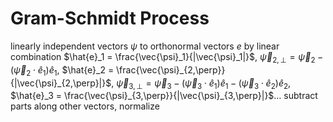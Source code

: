 # Gram-Schmidt Process
linearly independent vectors $\psi$ to orthonormal vectors $e$ by linear combination
	$\hat{e}_1 = \frac{\vec{\psi}_1}{|\vec{\psi}_1|}$, $\vec{\psi}_{2,\perp} = \vec{\psi}_2 -(\vec{\psi}_2 \cdot \hat{e}_1)\hat{e}_1$, $\hat{e}_2 = \frac{\vec{\psi}_{2,\perp}}{|\vec{\psi}_{2,\perp}|}$, $\vec{\psi}_{3,\perp} = \vec{\psi}_3 - (\vec{\psi}_3\cdot\hat{e}_1)\hat{e}_1 - (\vec{\psi}_3\cdot\hat{e}_2)\hat{e}_2$, $\hat{e}_3 = \frac{\vec{\psi}_{3,\perp}}{|\vec{\psi}_{3,\perp}|}$…
	subtract parts along other vectors, normalize